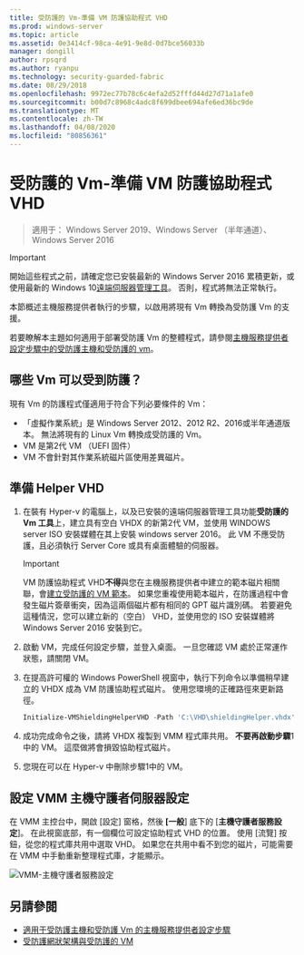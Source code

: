 ```yaml
---
title: 受防護的 Vm-準備 VM 防護協助程式 VHD
ms.prod: windows-server
ms.topic: article
ms.assetid: 0e3414cf-98ca-4e91-9e8d-0d7bce56033b
manager: dongill
author: rpsqrd
ms.author: ryanpu
ms.technology: security-guarded-fabric
ms.date: 08/29/2018
ms.openlocfilehash: 9972ec77b78c6c4efa2d52fffd44d27d71a1afe0
ms.sourcegitcommit: b00d7c8968c4adc8f699dbee694afe6ed36bc9de
ms.translationtype: MT
ms.contentlocale: zh-TW
ms.lasthandoff: 04/08/2020
ms.locfileid: "80856361"
---
```

# <a name="shielded-vms---preparing-a-vm-shielding-helper-vhd"></a>受防護的 Vm-準備 VM 防護協助程式 VHD

>適用于： Windows Server 2019、Windows Server （半年通道）、Windows Server 2016

> [!IMPORTANT]
> 開始這些程式之前，請確定您已安裝最新的 Windows Server 2016 累積更新，或使用最新的 Windows 10[遠端伺服器管理工具](https://www.microsoft.com/download/details.aspx?id=45520)。 否則，程式將無法正常執行。 

本節概述主機服務提供者執行的步驟，以啟用將現有 Vm 轉換為受防護 Vm 的支援。

若要瞭解本主題如何適用于部署受防護 Vm 的整體程式，請參閱[主機服務提供者設定步驟中的受防護主機和受防護的 vm](guarded-fabric-configuration-scenarios-for-shielded-vms-overview.md)。

## <a name="which-vms-can-be-shielded"></a>哪些 Vm 可以受到防護？

現有 Vm 的防護程式僅適用于符合下列必要條件的 Vm：

- 「虛擬作業系統」是 Windows Server 2012、2012 R2、2016或半年通道版本。 無法將現有的 Linux Vm 轉換成受防護的 Vm。
- VM 是第2代 VM （UEFI 固件）
- VM 不會針對其作業系統磁片區使用差異磁片。

## <a name="prepare-helper-vhd"></a>準備 Helper VHD

1.  在裝有 Hyper-v 的電腦上，以及已安裝的遠端伺服器管理工具功能**受防護的 Vm 工具**上，建立具有空白 VHDX 的新第2代 VM，並使用 WINDOWS server ISO 安裝媒體在其上安裝 windows server 2016。 此 VM 不應受防護，且必須執行 Server Core 或具有桌面體驗的伺服器。

    > [!IMPORTANT]
    > VM 防護協助程式 VHD**不得**與您在主機服務提供者中建立的範本磁片相關聯，會[建立受防護的 VM 範本](guarded-fabric-create-a-shielded-vm-template.md)。 如果您重複使用範本磁片，在防護過程中會發生磁片簽章衝突，因為這兩個磁片都有相同的 GPT 磁片識別碼。 若要避免這種情況，您可以建立新的（空白） VHD，並使用您的 ISO 安裝媒體將 Windows Server 2016 安裝到它。

2.  啟動 VM，完成任何設定步驟，並登入桌面。 一旦您確認 VM 處於正常運作狀態，請關閉 VM。

3.  在提高許可權的 Windows PowerShell 視窗中，執行下列命令以準備稍早建立的 VHDX 成為 VM 防護協助程式磁片。 使用您環境的正確路徑來更新路徑。

    ```powershell
    Initialize-VMShieldingHelperVHD -Path 'C:\VHD\shieldingHelper.vhdx'
    ```

4.  成功完成命令之後，請將 VHDX 複製到 VMM 程式庫共用。 **不要再啟動步驟**1 中的 VM。 這麼做將會損毀協助程式磁片。

5.  您現在可以在 Hyper-v 中刪除步驟1中的 VM。

## <a name="configure-vmm-host-guardian-server-settings"></a>設定 VMM 主機守護者伺服器設定

在 VMM 主控台中，開啟 [設定] 窗格，然後 **[一般**] 底下的 [**主機守護者服務設定**]。 在此視窗底部，有一個欄位可設定協助程式 VHD 的位置。 使用 [流覽] 按鈕，從您的程式庫共用中選取 VHD。 如果您在共用中看不到您的磁片，可能需要在 VMM 中手動重新整理程式庫，才能顯示。

![VMM-主機守護者服務設定](../media/Guarded-Fabric-Shielded-VM/guarded-host-vmm-hgs-settings-01.png)

## <a name="see-also"></a>另請參閱

- [適用于受防護主機和受防護 Vm 的主機服務提供者設定步驟](guarded-fabric-configuration-scenarios-for-shielded-vms-overview.md)
- [受防護網狀架構與受防護的 VM](guarded-fabric-and-shielded-vms-top-node.md)
